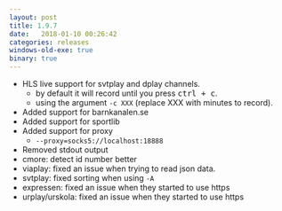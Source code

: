 ```yaml
---
layout: post
title: 1.9.7
date:   2018-01-10 00:26:42
categories: releases
windows-old-exe: true
binary: true
---
```


* HLS live support for svtplay and dplay channels.
    * by default it will record until you press <kbd>ctrl + c</kbd>.
    * using the argument `-c XXX` (replace XXX with minutes to record).
* Added support for barnkanalen.se
* Added support for sportlib
* Added support for proxy
    * `--proxy=socks5://localhost:18888`
* Removed stdout output
* cmore: detect id number better
* viaplay: fixed an issue when trying to read json data.
* svtplay: fixed sorting when using `-A`
* expressen: fixed an issue when they started to use https
* urplay/urskola: fixed an issue when they started to use https
